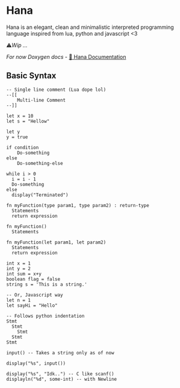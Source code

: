 # Hana
Hana is an elegant, clean and minimalistic interpreted programming language inspired from lua, python and javascript &lt;3

⚠️*Wip ...*

*For now Doxygen docs* - [🌸 Hana Documentation](https://syylvette.github.io/Hana/)


## Basic Syntax

```
-- Single line comment (Lua dope lol)
--[[ 
    Multi-line Comment 
--]]

let x = 10
let s = "Hellow"

let y
y = true

if condition
    Do-something
else
    Do-something-else

while i > 0
  i = i - 1
  Do-something
else
  display("Terminated")

fn myFunction(type param1, type param2) : return-type
  Statements
  return expression

fn myFunction()
  Statements

fn myFunction(let param1, let param2)
  Statements
  return expression

int x = 1
int y = 2 
int sum = x+y
boolean flag = false
string s = 'This is a string.'

-- Or, Javascript way
let n = 1     
let sayHi = "Hello" 

-- Follows python indentation
Stmt
  Stmt
    Stmt
  Stmt
Stmt

input() -- Takes a string only as of now

display("%s", input())

display("%s", "Idk..") -- C like scanf() 
displayln("%d", some-int) -- with Newline

```
